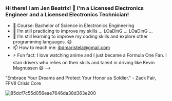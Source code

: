 ### Hi there! I am Jen Beatrix! 👋 I'm a Licensed Electronics Engineer and a Licensed Electronics Technician!

- 💬 Course: Bachelor of Science in Electronics Engineering 
- 🔭 I’m still practicing to improve my skills ... LOaDinG ... LOaDinG ...
- 🌱 I’m still learning to improve my coding skills and explore other programming languages. 😄
- 📫 How to reach me: jbdmaristela@gmail.com
- ⚡ Fun fact: I love watching anime and I just became a Formula One Fan. I stan drivers who relies on their skills and talent in driving like Kevin Magnussen 😄
-->

"Embrace Your Dreams and Protect Your Honor as Soldier." - Zack Fair, FFVII Crisis Core

![85dcf7c55d056eae7646da38d363e200](https://user-images.githubusercontent.com/82814920/115992847-561fc480-a602-11eb-8bff-c38b9ad354d1.gif)
